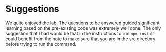 # Suggestions
We quite enjoyed the lab. The questions to be answered guided significant learning based on the pre-existing code was extremely well done.
The only suggestion that I had would be that in the instructions to run `npm install` could benefit from the note to make sure that you are in the src directory before trying to run the command.